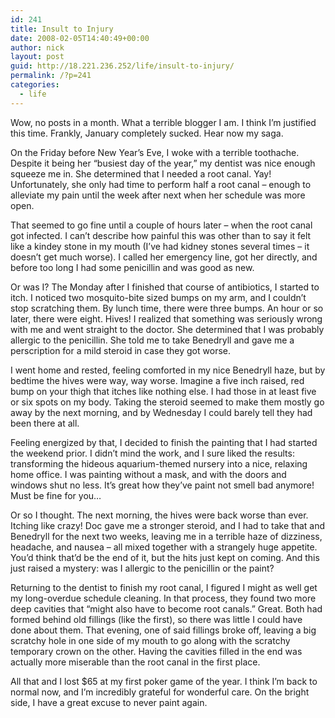```yaml
---
id: 241
title: Insult to Injury
date: 2008-02-05T14:40:49+00:00
author: nick
layout: post
guid: http://18.221.236.252/life/insult-to-injury/
permalink: /?p=241
categories:
  - life
---
```

Wow, no posts in a month. What a terrible blogger I am. I think I&#8217;m justified this time. Frankly, January completely sucked. Hear now my saga.

On the Friday before New Year&#8217;s Eve, I woke with a terrible toothache. Despite it being her &#8220;busiest day of the year,&#8221; my dentist was nice enough squeeze me in. She determined that I needed a root canal. Yay! Unfortunately, she only had time to perform half a root canal &#8211; enough to alleviate my pain until the week after next when her schedule was more open.

That seemed to go fine until a couple of hours later &#8211; when the root canal got infected. I can&#8217;t describe how painful this was other than to say it felt like a kindey stone in my mouth (I&#8217;ve had kidney stones several times &#8211; it doesn&#8217;t get much worse). I called her emergency line, got her directly, and before too long I had some penicillin and was good as new.

Or was I? The Monday after I finished that course of antibiotics, I started to itch. I noticed two mosquito-bite sized bumps on my arm, and I couldn&#8217;t stop scratching them. By lunch time, there were three bumps. An hour or so later, there were eight. Hives! I realized that something was seriously wrong with me and went straight to the doctor. She determined that I was probably allergic to the penicillin. She told me to take Benedryll and gave me a perscription for a mild steroid in case they got worse.

I went home and rested, feeling comforted in my nice Benedryll haze, but by bedtime the hives were way, way worse. Imagine a five inch raised, red bump on your thigh that itches like nothing else. I had those in at least five or six spots on my body. Taking the steroid seemed to make them mostly go away by the next morning, and by Wednesday I could barely tell they had been there at all.

Feeling energized by that, I decided to finish the painting that I had started the weekend prior. I didn&#8217;t mind the work, and I sure liked the results: transforming the hideous aquarium-themed nursery into a nice, relaxing home office. I was painting without a mask, and with the doors and windows shut no less. It&#8217;s great how they&#8217;ve paint not smell bad anymore! Must be fine for you&#8230;

Or so I thought. The next morning, the hives were back worse than ever. Itching like crazy! Doc gave me a stronger steroid, and I had to take that and Benedryll for the next two weeks, leaving me in a terrible haze of dizziness, headache, and nausea &#8211; all mixed together with a strangely huge appetite. You&#8217;d think that&#8217;d be the end of it, but the hits just kept on coming. And this just raised a mystery: was I allergic to the penicillin or the paint?

Returning to the dentist to finish my root canal, I figured I might as well get my long-overdue schedule cleaning. In that process, they found two more deep cavities that &#8220;might also have to become root canals.&#8221; Great. Both had formed behind old fillings (like the first), so there was little I could have done about them. That evening, one of said fillings broke off, leaving a big scratchy hole in one side of my mouth to go along with the scratchy temporary crown on the other. Having the cavities filled in the end was actually more miserable than the root canal in the first place.

All that and I lost $65 at my first poker game of the year. I think I&#8217;m back to normal now, and I&#8217;m incredibly grateful for wonderful care. On the bright side, I have a great excuse to never paint again.